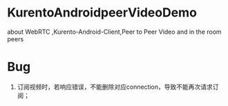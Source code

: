# KurentoAndroidpeerVideoDemo
about WebRTC ,Kurento-Android-Client,Peer to Peer Video and in the room peers

# Bug
1. 订阅视频时，若响应错误，不能删除对应connection，导致不能再次请求订阅；
